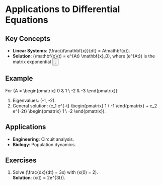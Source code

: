 # Applications to Differential Equations  
## Key Concepts  
- **Linear Systems**: \(\frac{d\mathbf{x}}{dt} = A\mathbf{x}\).  
- **Solution**: \(\mathbf{x}(t) = e^{At} \mathbf{x}_0\), where \(e^{At}\) is the matrix exponential <button class="citation-flag" data-index="8">.  

## Example  
For \(A = \begin{pmatrix} 0 & 1 \\ -2 & -3 \end{pmatrix}\):  
1. Eigenvalues: \(-1, -2\).  
2. General solution: \(c_1 e^{-t} \begin{pmatrix} 1 \\ -1 \end{pmatrix} + c_2 e^{-2t} \begin{pmatrix} 1 \\ -2 \end{pmatrix}\).  

## Applications  
- **Engineering**: Circuit analysis.  
- **Biology**: Population dynamics.  

## Exercises  
1. Solve \(\frac{dx}{dt} = 3x\) with \(x(0) = 2\).  
   **Solution**: \(x(t) = 2e^{3t}\).  
